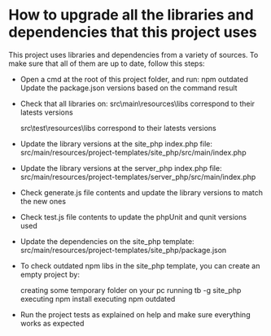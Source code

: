# How to upgrade all the libraries and dependencies that this project uses


This project uses libraries and dependencies from a variety of sources. To make sure that all of them are up to date, follow this steps:

- Open a cmd at the root of this project folder, and run:
    npm outdated
    Update the package.json versions based on the command result
    
- Check that all libraries on:
    src\main\resources\libs
    correspond to their latests versions

    src\test\resources\libs
    correspond to their latests versions
    
- Update the library versions at the site_php index.php file:
    src/main/resources/project-templates/site_php/src/main/index.php
    
- Update the library versions at the server_php index.php file:
    src/main/resources/project-templates/server_php/src/main/index.php

- Check generate.js file contents and update the library versions to match the new ones

- Check test.js file contents to update the phpUnit and qunit versions used

- Update the dependencies on the site_php template:
    src/main/resources/project-templates/site_php/package.json
    
- To check outdated npm libs in the site_php template, you can create an empty project by:
        
    creating some temporary folder on your pc
    running tb -g site_php
    executing npm install
    executing npm outdated 
        
- Run the project tests as explained on help and make sure everything works as expected